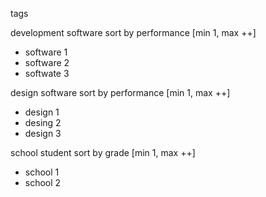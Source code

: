 tags

development software sort by performance [min 1, max ++]
- software 1
- software 2
- softwate 3


design software sort by performance [min 1, max ++]
- design 1
- desing 2
- design 3


school student sort by grade [min 1, max ++]
- school 1
- school 2


